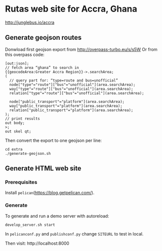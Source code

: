 # Rutas web site for Accra, Ghana

http://junglebus.io/accra

## Generate geojson routes

Donwload first geojson export from http://overpass-turbo.eu/s/s5W
Or from this overpass code:

    [out:json];
    // fetch area “ghana” to search in
    {{geocodeArea:Greater Accra Region}}->.searchArea;
    (
      // query part for: “type=route and bus=unofficial”
      node["type"="route"]["bus"="unofficial"](area.searchArea);
      way["type"="route"]["bus"="unofficial"](area.searchArea);
      relation["type"="route"]["bus"="unofficial"](area.searchArea);
    
      node["public_transport"="platform"](area.searchArea);
      way["public_transport"="platform"](area.searchArea);
      relation["public_transport"="platform"](area.searchArea);
    );
    // print results
    out body;
    >;
    out skel qt;

Then convert the export to one geojson per line:

    cd extra
    ./generate-geojson.sh


## Generate HTML web site

### Prerequisites

Install `pelican`(https://blog.getpelican.com/).

### Generate

To generate and run a demo server with autoreload:

    develop_server.sh start

In `pelicanconf.py` and `publishconf.py` change `SITEURL` to test in local.

Then visit: http://localhost:8000
